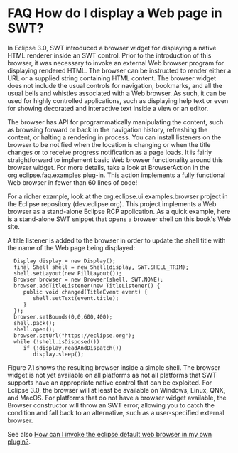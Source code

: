 

FAQ How do I display a Web page in SWT?
=======================================

In Eclipse 3.0, SWT introduced a browser widget for displaying a native HTML renderer inside an SWT control. Prior to the introduction of this browser, it was necessary to invoke an external Web browser program for displaying rendered HTML. The browser can be instructed to render either a URL or a supplied string containing HTML content. The browser widget does not include the usual controls for navigation, bookmarks, and all the usual bells and whistles associated with a Web browser. As such, it can be used for highly controlled applications, such as displaying help text or even for showing decorated and interactive text inside a view or an editor.

The browser has API for programmatically manipulating the content, such as browsing forward or back in the navigation history, refreshing the content, or halting a rendering in process. You can install listeners on the browser to be notified when the location is changing or when the title changes or to receive progress notification as a page loads. It is fairly straightforward to implement basic Web browser functionality around this browser widget. For more details, take a look at BrowserAction in the org.eclipse.faq.examples plug-in. This action implements a fully functional Web browser in fewer than 60 lines of code!

  
For a richer example, look at the org.eclipse.ui.examples.browser project in the Eclipse repository (dev.eclipse.org). This project implements a Web browser as a stand-alone Eclipse RCP application. As a quick example, here is a stand-alone SWT snippet that opens a browser shell on this book's Web site.

A title listener is added to the browser in order to update the shell title with the name of the Web page being displayed:

      Display display = new Display();
      final Shell shell = new Shell(display, SWT.SHELL_TRIM);
      shell.setLayout(new FillLayout());
      Browser browser = new Browser(shell, SWT.NONE);
      browser.addTitleListener(new TitleListener() {
         public void changed(TitleEvent event) {
            shell.setText(event.title);
         }
      });
      browser.setBounds(0,0,600,400);
      shell.pack();
      shell.open();
      browser.setUrl("https://eclipse.org");
      while (!shell.isDisposed())
         if (!display.readAndDispatch())
            display.sleep();

  
Figure 7.1 shows the resulting browser inside a simple shell. The browser widget is not yet available on all platforms as not all platforms that SWT supports have an appropriate native control that can be exploited. For Eclipse 3.0, the browser will at least be available on Windows, Linux, QNX, and MacOS. For platforms that do not have a browser widget available, the Browser constructor will throw an SWT error, allowing you to catch the condition and fall back to an alternative, such as a user-specified external browser.


See also [How can I invoke the eclipse default web browser in my own plugin?](/How_can_I_invoke_the_eclipse_default_web_browser_in_my_own_plugin%3F "How can I invoke the eclipse default web browser in my own plugin?").

